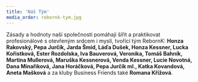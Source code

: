 ```yaml
---
title: 'Náš Tým'
media_order: rebornk-tym.jpg
---
```


Zásady a hodnoty naší společnosti pomáhají šířit a praktikovat profesionálové s otevřeným srdcem i myslí, tvořící tým RebornK: **Honza Rakovský, Pepa Jurčík, Jarda Šmíd, Láďa Dušek, Honza Kessner, Lucka Kořistková, Ester  Rozdolska, Iva Bauverová, Veronika, Tomáš Bahník, Martina Mullerová, Maruška Kessnerová, Venda Kessner, Lucie Novotná, Dana Minařiková, Jana Horáčková, Pepa Jurčík ml., Katka Kovandová, Aneta Mašková** a za kluby Business Friends také **Romana Křížová**.
